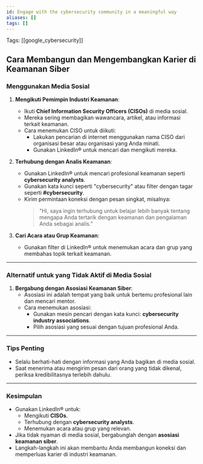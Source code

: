 ```yaml
---
id: Engage with the cybersecurity community in a meaningful way
aliases: []
tags: []
---
```


Tags: [[google_cybersecurity]]

## Cara Membangun dan Mengembangkan Karier di Keamanan Siber

### Menggunakan Media Sosial

1. **Mengikuti Pemimpin Industri Keamanan**:

   - Ikuti **Chief Information Security Officers (CISOs)** di media sosial.
   - Mereka sering membagikan wawancara, artikel, atau informasi terkait keamanan.
   - Cara menemukan CISO untuk diikuti:
     - Lakukan pencarian di internet menggunakan nama CISO dari organisasi besar atau organisasi yang Anda minati.
     - Gunakan LinkedIn® untuk mencari dan mengikuti mereka.

2. **Terhubung dengan Analis Keamanan**:

   - Gunakan LinkedIn® untuk mencari profesional keamanan seperti **cybersecurity analysts**.
   - Gunakan kata kunci seperti "cybersecurity" atau filter dengan tagar seperti **#cybersecurity**.
   - Kirim permintaan koneksi dengan pesan singkat, misalnya:
     > "Hi, saya ingin terhubung untuk belajar lebih banyak tentang mengapa Anda tertarik dengan keamanan dan pengalaman Anda sebagai analis."

3. **Cari Acara atau Grup Keamanan**:
   - Gunakan filter di LinkedIn® untuk menemukan acara dan grup yang membahas topik terkait keamanan.

---

### Alternatif untuk yang Tidak Aktif di Media Sosial

1. **Bergabung dengan Asosiasi Keamanan Siber**:
   - Asosiasi ini adalah tempat yang baik untuk bertemu profesional lain dan mencari mentor.
   - Cara menemukan asosiasi:
     - Gunakan mesin pencari dengan kata kunci: **cybersecurity industry associations**.
     - Pilih asosiasi yang sesuai dengan tujuan profesional Anda.

---

### Tips Penting

- Selalu berhati-hati dengan informasi yang Anda bagikan di media sosial.
- Saat menerima atau mengirim pesan dari orang yang tidak dikenal, periksa kredibilitasnya terlebih dahulu.

---

### Kesimpulan

- Gunakan LinkedIn® untuk:
  - Mengikuti **CISOs**.
  - Terhubung dengan **cybersecurity analysts**.
  - Menemukan acara atau grup yang relevan.
- Jika tidak nyaman di media sosial, bergabunglah dengan **asosiasi keamanan siber**.
- Langkah-langkah ini akan membantu Anda membangun koneksi dan memperluas karier di industri keamanan.

